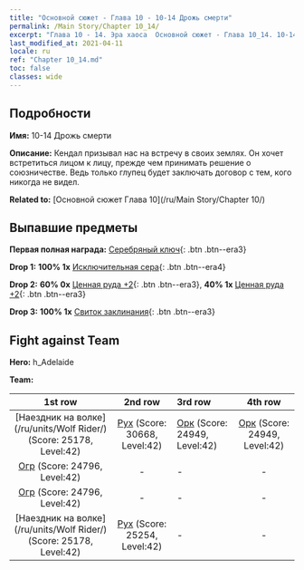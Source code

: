 ```yaml
---
title: "Основной сюжет - Глава 10 - 10-14 Дрожь смерти"
permalink: /Main Story/Chapter 10_14/
excerpt: "Глава 10 - 14. Эра хаоса  Основной сюжет - Глава 10_14. 10-14 Дрожь смерти"
last_modified_at: 2021-04-11
locale: ru
ref: "Chapter 10_14.md"
toc: false
classes: wide
---
```


## Подробности

 **Имя:** 10-14 Дрожь смерти

 **Описание:** Кендал призывал нас на встречу в своих землях. Он хочет встретиться лицом к лицу, прежде чем принимать решение о союзничестве. Ведь только глупец будет заключать договор с тем, кого никогда не видел.

 **Related to:** [Основной сюжет Глава 10](/ru/Main Story/Chapter 10/)

## Выпавшие предметы

 **Первая полная награда:** [Серебряный ключ](/ru/Items/con_693/){: .btn .btn--era3}

 **Drop 1:** **100% 1x** [Исключительная сера](/ru/Items/mat_36/){: .btn .btn--era4}

 **Drop 2:** **60% 0x** [Ценная руда +2](/ru/Items/mat_26/){: .btn .btn--era3}, **40% 1x** [Ценная руда +2](/ru/Items/mat_26/){: .btn .btn--era3}

 **Drop 3:** **100% 1x** [Свиток заклинания](/ru/Items/con_694/){: .btn .btn--era3}


## Fight against Team
 **Hero:** h_Adelaide

 **Team:**


  | 1st row | 2nd row | 3rd row | 4th row |
  |:----:|:----:|:----|:----:|
  | [Наездник на волке](/ru/units/Wolf Rider/) (Score: 25178, Level:42)  | [Рух](/ru/units/Roc/) (Score: 30668, Level:42)  | [Орк](/ru/units/Orc/) (Score: 24949, Level:42)  | [Орк](/ru/units/Orc/) (Score: 24949, Level:42)  |
  | [Огр](/ru/units/Ogre/) (Score: 24796, Level:42)  | - | - | - |
  | [Огр](/ru/units/Ogre/) (Score: 24796, Level:42)  | - | - | - |
  | [Наездник на волке](/ru/units/Wolf Rider/) (Score: 25178, Level:42)  | [Рух](/ru/units/Roc/) (Score: 25254, Level:42)  | - | - |


